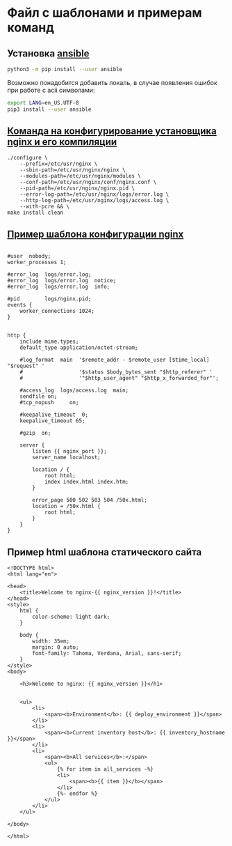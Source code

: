 # Файл с шаблонами и примерам команд

## Установка [ansible](https://docs.ansible.com/ansible/latest/installation_guide/intro_installation.html)

```sh
python3 -m pip install --user ansible
```
Возможно понадобится добавить локаль, в случае появления ошибок при работе с acii символами:

```sh
export LANG=en_US.UTF-8
pip3 install --user ansible
```

## [Команда на конфигурирование установщика nginx и его компиляции](https://nginx.org/ru/docs/configure.html)
```shell
./configure \
    --prefix=/etc/usr/nginx \
    --sbin-path=/etc/usr/nginx/nginx \
    --modules-path=/etc/usr/nginx/modules \
    --conf-path=/etc/usr/nginx/conf/nginx.conf \
    --pid-path=/etc/usr/nginx/nginx.pid \
    --error-log-path=/etc/usr/nginx/logs/error.log \
    --http-log-path=/etc/usr/nginx/logs/access.log \
    --with-pcre && \
make install clean
```

## [Пример шаблона конфигурации nginx](https://nginx.org/ru/docs/beginners_guide.html)

```jinja2

#user  nobody;
worker_processes 1;

#error_log  logs/error.log;
#error_log  logs/error.log  notice;
#error_log  logs/error.log  info;

#pid        logs/nginx.pid;
events {
    worker_connections 1024;
}


http {
    include mime.types;
    default_type application/octet-stream;

    #log_format  main  '$remote_addr - $remote_user [$time_local] "$request" '
    #                  '$status $body_bytes_sent "$http_referer" '
    #                  '"$http_user_agent" "$http_x_forwarded_for"';

    #access_log  logs/access.log  main;
    sendfile on;
    #tcp_nopush     on;

    #keepalive_timeout  0;
    keepalive_timeout 65;

    #gzip  on;

    server {
        listen {{ nginx_port }};
        server_name localhost;

        location / {
            root html;
            index index.html index.htm;
        }

        error_page 500 502 503 504 /50x.html;
        location = /50x.html {
            root html;
        }
    }
}

```

## Пример html шаблона статического сайта

```jinja2
<!DOCTYPE html>
<html lang="en">

<head>
    <title>Welcome to nginx-{{ nginx_version }}!</title>
</head>
<style>
    html {
        color-scheme: light dark;
    }

    body {
        width: 35em;
        margin: 0 auto;
        font-family: Tahoma, Verdana, Arial, sans-serif;
    }
</style>
<body>

    <h3>Welcome to nginx: {{ nginx_version }}</h1>


    <ul>
        <li>
            <span><b>Environment</b>: {{ deploy_environment }}</span>
        </li>
        <li>
            <span><b>Current inventory host</b>: {{ inventory_hostname }}</span>
        </li>
        <li>
            <span><b>All services</b>:</span>
            <ul>
                {% for item in all_services -%}
                <li>
                    <span><b>{{ item }}</b></span>
                </li>
                {%- endfor %}
            </ul>
        </li>
    </ul>

</body>

</html>
```
